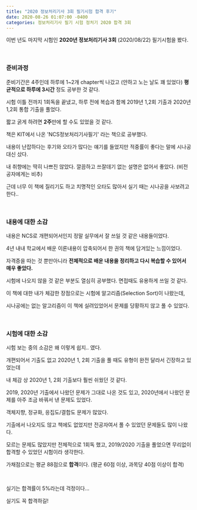 ```yaml
---
title: "2020 정보처리기사 3회 필기시험 합격 후기"
date: 2020-08-26 01:07:00 -0400
categories: 정보처리기사 필기 시험 정처기 2020 합격 3회
---
```


이번 년도 마지막 시험인 **2020년 정보처리기사 3회** (2020/08/22) 필기시험을 봤다.  

<br>  

### 준비과정  

준비기간은 4주인데 하루에 1~2개 chapter씩 나갔고 (안하고 노는 날도 꽤 있었다) **평균적으로 하루에 3시간** 정도 공부한 것 같다.  

시험 이틀 전까지 1회독을 끝냈고, 하루 전에 복습과 함께 2019년 1,2회 기출과 2020년 1,2회 통합 기출을 풀었다.  

짧고 굵게 하려면 **2주**만에 할 수도 있었을 것 같다.  

책은 KIT에서 나온 'NCS정보처리기사필기' 라는 책으로 공부했다.

내용이 난잡하다는 후기와 오타가 많다는 얘기를 들었지만 적중률이 좋다는 말에 시나공 대신 샀다.  

내 취향에는 딱히 나쁘진 않았다. 깔끔하고 쓰잘데기 없는 설명은 없어서 좋았다. (비전공자에게는 비추)  

근데 너무 이 책에 질리기도 하고 치명적인 오타도 많아서 실기 때는 시나공을 사보려고 한다..  

<br>  

### 내용에 대한 소감  

내용은 NCS로 개편되어서인지 정말 실무에서 잘 쓰일 것 같은 내용들이었다.  

4년 내내 학교에서 배운 이론내용이 압축되어서 한 권의 책에 담겨있는 느낌이었다.  

자격증을 따는 것 뿐만아니라 **전체적으로 배운 내용을 정리하고 다시 복습할 수 있어서 매우 좋았다.**  

시험에 나오지 않을 것 같은 부분도 열심히 공부했다. 면접때도 유용하게 쓰일 것 같다.  

이 책에 대한 내가 체감한 장점으로는 시험에 알고리즘(Selection Sort)이 나왔는데,  

시나공에는 없는 알고리즘이 이 책에 실려있었어서 문제를 당황하지 않고 풀 수 있었다.   

<br>  

### 시험에 대한 소감  

시험 보는 중의 소감은 왜 이렇게 쉽지.. 였다.  

개편되어서 기출도 없고 2020년 1, 2회 기출을 풀 때도 유형이 완전 달라서 긴장하고 있었는데  

내 체감 상 2020년 1, 2회 기출보다 훨씬 쉬웠던 것 같다.  

2019, 2020년 기출에서 나왔던 문제가 그대로 나온 것도 있고, 2020년에서 나왔던 문제를 아주 조금 바꿔서 낸 문제도 있었다.  

객체지향, 정규화, 응집도/결합도 문제가 많았다.  

기출에서 나오지도 않고 책에도 없었지만 전공자여서 풀 수 있었던 문제들도 많이 나왔다.  

모르는 문제도 많았지만 전체적으로 1회독 했고, 2019/2020 기출을 풀었으면 무리없이 합격할 수 있었던 시험이라 생각한다.   

가채점으로는 평균 88점으로 **합격**이다. (평균 60점 이상, 과목당 40점 이상이 합격)  

<br>  

실기는 합격률이 5%라는데 걱정이다...   

실기도 꼭 합격하길!
